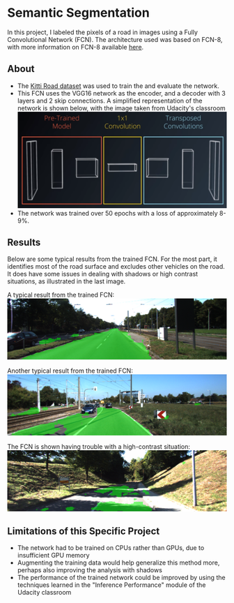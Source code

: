 # Semantic Segmentation
[//]: # (Image References)
[image1]: ./writeup_imgs/fcn-arch.png "Simplified Representation of FCN Architecture"
[image2]: ./writeup_imgs/um_000000.png "A typical result from the trained network"
[image3]: ./writeup_imgs/um_000003.png "Another typical result from the trained network"
[image4]: ./writeup_imgs/um_000087.png "The trained network had some issues dealing with shadows or high-contrast situations"

In this project, I labeled the pixels of a road in images using a Fully Convolutional Network (FCN). The architecture used was based on FCN-8, with more information on FCN-8 available [here](https://people.eecs.berkeley.edu/~jonlong/long_shelhamer_fcn.pdf).

## About
- The [Kitti Road dataset](http://www.cvlibs.net/datasets/kitti/eval_road.php) was used to train the and evaluate the network.
- This FCN uses the VGG16 network as the encoder, and a decoder with 3 layers and 2 skip connections. A simplified representation of the network is shown below, with the image taken from Udacity's classroom
![image1]
- The network was trained over 50 epochs with a loss of approximately 8-9%.

## Results
Below are some typical results from the trained FCN. For the most part, it identifies most of the road surface and excludes other vehicles on the road. It does have some issues in dealing with shadows or high contrast situations, as illustrated in the last image. 

A typical result from the trained FCN:
![image2]

Another typical result from the trained FCN:
![image3]

The FCN is shown having trouble with a high-contrast situation:
![image4]

## Limitations of this Specific Project
- The network had to be trained on CPUs rather than GPUs, due to insufficient GPU memory
- Augmenting the training data would help generalize this method more, perhaps also improving the analysis with shadows
- The performance of the trained network could be improved by using the techniques learned in the "Inference Performance" module of the Udacity classroom

